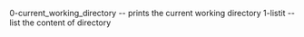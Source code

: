 0-current_working_directory -- prints the current working directory
1-listit -- list the content of directory